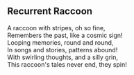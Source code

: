 ## Recurrent Raccoon

A raccoon with stripes, oh so fine,  
Remembers the past, like a cosmic sign!  
Looping memories, round and round,  
In songs and stories, patterns abound!  
With swirling thoughts, and a silly grin,  
This raccoon's tales never end, they spin!  